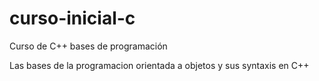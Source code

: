 # curso-inicial-c
Curso de C++ bases de programación 

Las bases de la programacion orientada a objetos y sus syntaxis en C++
